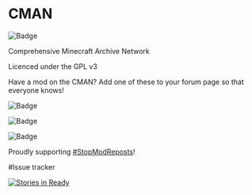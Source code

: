 # CMAN

![Badge](https://img.shields.io/github/downloads/comprehensive-minecraft-archive-network/CMAN-Python/total.svg)

Comprehensive Minecraft Archive Network

Licenced under the GPL v3

Have a mod on the CMAN? Add one of these to your forum page so that everyone knows!

![Badge](https://img.shields.io/badge/CMAN-Indexed-green.svg)

![Badge](https://img.shields.io/badge/CMAN-Indexed-green.svg?style=flat-square)

![Badge](https://img.shields.io/badge/CMAN-Indexed-green.svg?style=plastic)

Proudly supporting [#StopModReposts](https://web.archive.org/web/20200606000238/http://www.stopmodreposts.org/)!


#Issue tracker

[![Stories in Ready](https://badge.waffle.io/Comprehensive-Minecraft-Archive-Network/CMAN-Python.png?label=ready&title=Ready)](http://waffle.io/Comprehensive-Minecraft-Archive-Network/CMAN-Python)
